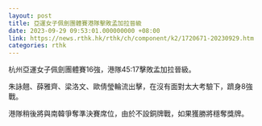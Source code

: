 ```yaml
---
layout: post
title: 亞運女子佩劍團體賽港隊擊敗孟加拉晉級
date: 2023-09-29 09:53:01.000000000 +08:00
link: https://news.rthk.hk/rthk/ch/component/k2/1720671-20230929.htm
categories: rthk
---
```


杭州亞運女子佩劍團體賽16強，港隊45:17擊敗孟加拉晉級。

朱詠翹、薛雅齊、梁洛文、歐倩瑩輪流出擊，在沒有面對太大考驗下，躋身8強戰。

港隊稍後將與南韓爭奪準決賽席位，由於不設銅牌戰，如果獲勝將穩奪獎牌。
